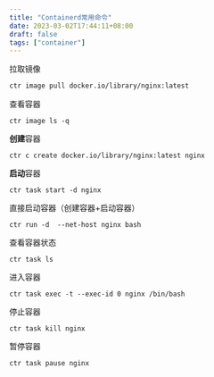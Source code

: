 ```yaml
---
title: "Containerd常用命令"
date: 2023-03-02T17:44:11+08:00
draft: false
tags: ["container"] 
---
```


拉取镜像

```bash
ctr image pull docker.io/library/nginx:latest
```

查看容器

    ctr image ls -q

**创建**容器

    ctr c create docker.io/library/nginx:latest nginx

**启动**容器

    ctr task start -d nginx

直接启动容器（创建容器+启动容器）

    ctr run -d  --net-host nginx bash

查看容器状态

    ctr task ls

进入容器

    ctr task exec -t --exec-id 0 nginx /bin/bash

停止容器

    ctr task kill nginx

暂停容器

    ctr task pause nginx

